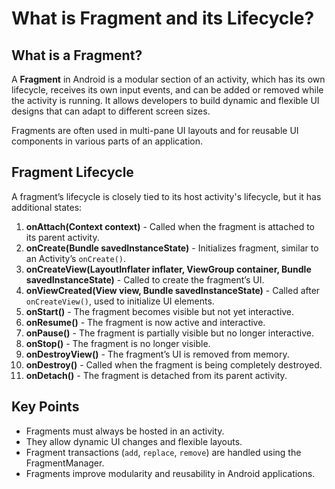 # What is Fragment and its Lifecycle?

## What is a Fragment?
A **Fragment** in Android is a modular section of an activity, which has its own lifecycle, receives its own input events, and can be added or removed while the activity is running. It allows developers to build dynamic and flexible UI designs that can adapt to different screen sizes.

Fragments are often used in multi-pane UI layouts and for reusable UI components in various parts of an application.

## Fragment Lifecycle
A fragment’s lifecycle is closely tied to its host activity's lifecycle, but it has additional states:

1. **onAttach(Context context)** - Called when the fragment is attached to its parent activity.
2. **onCreate(Bundle savedInstanceState)** - Initializes fragment, similar to an Activity’s `onCreate()`.
3. **onCreateView(LayoutInflater inflater, ViewGroup container, Bundle savedInstanceState)** - Called to create the fragment’s UI.
4. **onViewCreated(View view, Bundle savedInstanceState)** - Called after `onCreateView()`, used to initialize UI elements.
5. **onStart()** - The fragment becomes visible but not yet interactive.
6. **onResume()** - The fragment is now active and interactive.
7. **onPause()** - The fragment is partially visible but no longer interactive.
8. **onStop()** - The fragment is no longer visible.
9. **onDestroyView()** - The fragment’s UI is removed from memory.
10. **onDestroy()** - Called when the fragment is being completely destroyed.
11. **onDetach()** - The fragment is detached from its parent activity.

## Key Points
- Fragments must always be hosted in an activity.
- They allow dynamic UI changes and flexible layouts.
- Fragment transactions (`add`, `replace`, `remove`) are handled using the FragmentManager.
- Fragments improve modularity and reusability in Android applications.
